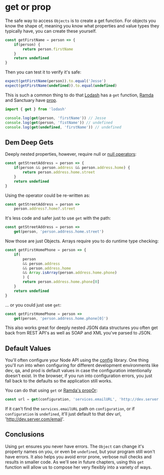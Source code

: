 # get or prop

The safe way to access `Objects` is to create a get function. For objects you know the shape of, meaning you know what properties and value types they typically have, you can create these yourself.

```javascript
const getFirstName = person => {
    if(person) {
        return person.firstName
    }
    return undefined
}
```

Then you can test it to verify it's safe:

```javascript
expect(getFirstName(person)).to.equal('Jesse')
expect(getFirstName(undefined)).to.equal(undefined)
```

This is such a common thing to do that [Lodash](https://lodash.com/docs/4.17.10#get) has a `get` function, [Ramda](https://ramdajs.com/docs/#prop) and Sanctuary have [prop](https://sanctuary.js.org/#prop).

```javascript
import { get } from 'lodash'

console.log(get(person, 'firstName')) // Jesse
console.log(get(person, 'fistName')) // undefined
console.log(get(undefined, 'firstName')) // undefined
```

## Dem Deep Gets

Deeply nested properties, however, require null or [null operators](https://github.com/tc39/proposal-nullish-coalescing):

```javascript
const getStreetAddress = person => {
    if(person && person.address && person.address.home) {
        return person.address.home.street
    }
    return undefined
}
```

Using the operator could be re-written as:

```javascript
const getStreetAddress = person =>
    person.address?.home?.street
```

It's less code and safer just to use `get` with the path:

```javascript
const getStreetAddress = person =>
    get(person, 'person.address.home.street')
```

Now those are just Objects. Arrays require you to do runtime type checking:

```javascript
const getFirstHomePhone = person => {
    if(
        person 
        && person.address 
        && person.address.home 
        && Array.isArray(person.address.home.phone)
        ) {
        return person.address.home.phone[0]
    }
    return undefined
}
```

... or you could just use `get`:

```javascript
const getFirstHomePhone = person =>
    get(person, 'person.address.home.phone[0]')
```

This also works great for deeply nested JSON data structures you often get back from REST API's as well as SOAP and XML you've parsed to JSON.

## Default Values

You'll often configure your Node API using the [config](https://github.com/lorenwest/node-config) library. One thing you'll run into when configuring for different development environments like dev, qa, and prod is default values in case the configuration intentionally doesn't exist. In the browser, if you run into configuration errors, you just fall back to the defaults so the application still works. 

You can do that using `get` or [Ramda's propOr](https://ramdajs.com/docs/#propOr):

```javascript
const url = get(configuration, 'services.emailURL', 'http://dev.server.com/email')
```

If it can't find the `services.emailURL` path on `configuration`, or if `configuration` is `undefined`, it'll just default to that dev url, 'http://dev.server.com/email'.

## Conclusions

Using `get` ensures you never have errors. The `Object` can change it's property names on you, or even be `undefined`, but your program still won't have errors. It also helps you avoid error prone, verbose null checks and results in smaller code. As we'll see in future chapters, using this `get` function will allow us to compose her very flexibly into a variety of ways.